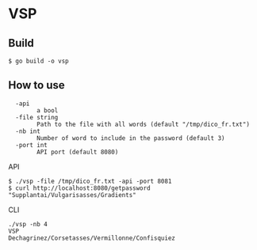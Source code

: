 # VSP
Build
----
```
$ go build -o vsp
```

How to use
----
```
  -api
        a bool
  -file string
        Path to the file with all words (default "/tmp/dico_fr.txt")
  -nb int
        Number of word to include in the password (default 3)
  -port int
        API port (default 8080)
```
API
```
$ ./vsp -file /tmp/dico_fr.txt -api -port 8081
$ curl http://localhost:8080/getpassword
"Supplantai/Vulgarisasses/Gradients"
```

CLI
```
./vsp -nb 4
VSP
Dechagrinez/Corsetasses/Vermillonne/Confisquiez
```

